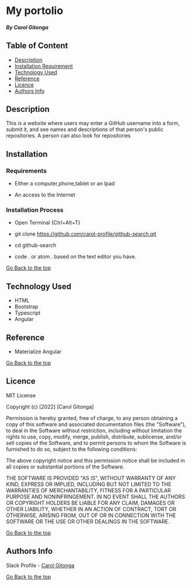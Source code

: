 

# My portolio

##### By Carol Gitonga
 
## Table of Content

+ [Description](#description)
+ [Installation Requirement](#Installation)
+ [Technology Used](#technology-used)
+ [Reference](#reference)
+ [Licence](#licence)
+ [Authors Info](#author-Info)

## Description
<p>This is a website where users may enter a GitHub username into a form, submit it, and see names and descriptions of that person's public repositories. A person can also look for repositories</p>

## Installation

### Requirements

* Either a computer,phone,tablet or an Ipad

* An access to the Internet

### Installation Process
* Open Terminal {Ctrl+Alt+T}

* git clone https://github.com/carol-profile/github-search.git

* cd github-search

* code . or atom . based on the text editor you have.


[Go Back to the top](#github-search)
## Technology Used
* HTML 
* Bootstrap
* Typescript
* Angular


## Reference
* Materialize Angular

[Go Back to the top](#github-search)

## Licence

MIT License

Copyright (c) [2022] [Carol Gitonga]

Permission is hereby granted, free of charge, to any person obtaining a copy
of this software and associated documentation files (the "Software"), to deal
in the Software without restriction, including without limitation the rights
to use, copy, modify, merge, publish, distribute, sublicense, and/or sell
copies of the Software, and to permit persons to whom the Software is
furnished to do so, subject to the following conditions:

The above copyright notice and this permission notice shall be included in all
copies or substantial portions of the Software.

THE SOFTWARE IS PROVIDED "AS IS", WITHOUT WARRANTY OF ANY KIND, EXPRESS OR
IMPLIED, INCLUDING BUT NOT LIMITED TO THE WARRANTIES OF MERCHANTABILITY,
FITNESS FOR A PARTICULAR PURPOSE AND NONINFRINGEMENT. IN NO EVENT SHALL THE
AUTHORS OR COPYRIGHT HOLDERS BE LIABLE FOR ANY CLAIM, DAMAGES OR OTHER
LIABILITY, WHETHER IN AN ACTION OF CONTRACT, TORT OR OTHERWISE, ARISING FROM,
OUT OF OR IN CONNECTION WITH THE SOFTWARE OR THE USE OR OTHER DEALINGS IN THE
SOFTWARE.

[Go Back to the top](#github-search)

## Authors Info

Slack Profile - [Carol Gitonga](https://app.slack.com/client/T0101L740P4/D036H8B6WF2/user_profile/U0330AYGJAY)


[Go Back to the top](#github-search)



